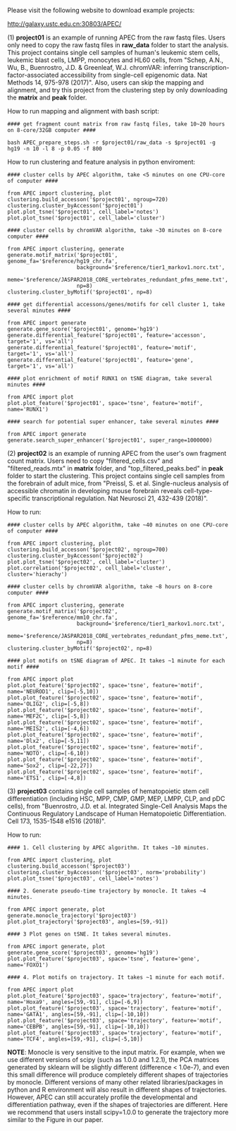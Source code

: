Please visit the following website to download example projects:

http://galaxy.ustc.edu.cn:30803/APEC/

(1) **project01** is an example of running APEC from the raw fastq files. Users only need to copy the raw fastq files in **raw_data** folder to start the analysis. This project contains single cell samples of human's leukemic stem cells, leukemic blast cells, LMPP, monocytes and HL60 cells, from "Schep, A.N., Wu, B., Buenrostro, J.D. & Greenleaf, W.J. chromVAR: inferring transcription-factor-associated accessibility from single-cell epigenomic data. Nat Methods 14, 975-978 (2017)". Also, users can skip the mapping and alignment, and try this project from the clustering step by only downloading the **matrix** and **peak** folder.

How to run mapping and alignment with bash script:

    #### get fragment count matrix from raw fastq files, take 10~20 hours on 8-core/32GB computer ####

    bash APEC_prepare_steps.sh -r $project01/raw_data -s $project01 -g hg19 -n 10 -l 8 -p 0.05 -f 800

How to run clustering and feature analysis in python enviroment:

    #### cluster cells by APEC algorithm, take <5 minutes on one CPU-core of computer ####

    from APEC import clustering, plot
    clustering.build_accesson('$project01', ngroup=720)
    clustering.cluster_byAccesson('$project01')
    plot.plot_tsne('$project01', cell_label='notes')
    plot.plot_tsne('$project01', cell_label='cluster')

    #### cluster cells by chromVAR algorithm, take ~30 minutes on 8-core computer ####

    from APEC import clustering, generate
    generate.motif_matrix('$project01', genome_fa='$reference/hg19_chr.fa',
                          background='$reference/tier1_markov1.norc.txt',
                          meme='$reference/JASPAR2018_CORE_vertebrates_redundant_pfms_meme.txt',
                          np=8)
    clustering.cluster_byMotif('$project01', np=8)

    #### get differential accessons/genes/motifs for cell cluster 1, take several minutes ####

    from APEC import generate
    generate.gene_score('$project01', genome='hg19')
    generate.differential_feature('$project01', feature='accesson', target='1', vs='all')
    generate.differential_feature('$project01', feature='motif', target='1', vs='all')
    generate.differential_feature('$project01', feature='gene', target='1', vs='all')

    #### plot enrichment of motif RUNX1 on tSNE diagram, take several minutes ####

    from APEC import plot
    plot.plot_feature('$project01', space='tsne', feature='motif', name='RUNX1')

    #### search for potential super enhancer, take several minutes ####

    from APEC import generate
    generate.search_super_enhancer('$project01', super_range=1000000)


(2) **project02** is an example of running APEC from the user's own fragment count matrix. Users need to copy "filtered_cells.csv" and "filtered_reads.mtx" in **matrix** folder, and "top_filtered_peaks.bed" in **peak** folder to start the clustering. This project contains single cell samples from the forebrain of adult mice, from "Preissl, S. et al. Single-nucleus analysis of accessible chromatin in developing mouse forebrain reveals cell-type-specific transcriptional regulation. Nat Neurosci 21, 432-439 (2018)".

How to run:

    #### cluster cells by APEC algorithm, take ~40 minutes on one CPU-core of computer ####

    from APEC import clustering, plot
    clustering.build_accesson('$project02', ngroup=700)
    clustering.cluster_byAccesson('$project02')
    plot.plot_tsne('$project02', cell_label='cluster')
    plot.correlation('$project02', cell_label='cluster', cluster='hierachy')

    #### cluster cells by chromVAR algorithm, take ~8 hours on 8-core computer ####

    from APEC import clustering, generate
    generate.motif_matrix('$project02', genome_fa='$reference/mm10_chr.fa',
                          background='$reference/tier1_markov1.norc.txt',
                          meme='$reference/JASPAR2018_CORE_vertebrates_redundant_pfms_meme.txt',
                          np=8)
    clustering.cluster_byMotif('$project02', np=8)

    #### plot motifs on tSNE diagram of APEC. It takes ~1 minute for each motif ####

    from APEC import plot
    plot.plot_feature('$project02', space='tsne', feature='motif', name='NEUROD1', clip=[-5,10])
    plot.plot_feature('$project02', space='tsne', feature='motif', name='OLIG2', clip=[-5,8])
    plot.plot_feature('$project02', space='tsne', feature='motif', name='MEF2C', clip=[-5,8])
    plot.plot_feature('$project02', space='tsne', feature='motif', name='MEIS2', clip=[-4,6])
    plot.plot_feature('$project02', space='tsne', feature='motif', name='Dlx2', clip=[-5,11])
    plot.plot_feature('$project02', space='tsne', feature='motif', name='NOTO', clip=[-6,10])
    plot.plot_feature('$project02', space='tsne', feature='motif', name='Sox2', clip=[-22,27])
    plot.plot_feature('$project02', space='tsne', feature='motif', name='ETS1', clip=[-4,8])


(3) **project03** contains single cell samples of hematopoietic stem cell differentiation (including HSC, MPP, CMP, GMP, MEP, LMPP, CLP, and pDC cells), from "Buenrostro, J.D. et al. Integrated Single-Cell Analysis Maps the Continuous Regulatory Landscape of Human Hematopoietic Differentiation. Cell 173, 1535-1548 e1516 (2018)".

How to run:

    #### 1. Cell clustering by APEC algorithm. It takes ~10 minutes.

    from APEC import clustering, plot
    clustering.build_accesson('$project03')
    clustering.cluster_byAccesson('$project03', norm='probability')
    plot.plot_tsne('$project03', cell_label='notes')

    #### 2. Generate pseudo-time trajectory by monocle. It takes ~4 minutes.

    from APEC import generate, plot
    generate.monocle_trajectory('$project03')
    plot.plot_trajectory('$project03', angles=[59,-91])

    #### 3 Plot genes on tSNE. It takes several minutes.

    from APEC import generate, plot
    generate.gene_score('$project03', genome='hg19')
    plot.plot_feature('$project03', space='tsne', feature='gene', name='FOXO1')

    #### 4. Plot motifs on trajectory. It takes ~1 minute for each motif.

    from APEC import plot
    plot.plot_feature('$project03', space='trajectory', feature='motif', name='Hoxa9', angles=[59,-91], clip=[-6,9])
    plot.plot_feature('$project03', space='trajectory', feature='motif', name='GATA1', angles=[59,-91], clip=[-10,10])
    plot.plot_feature('$project03', space='trajectory', feature='motif', name='CEBPB', angles=[59,-91], clip=[-10,10])
    plot.plot_feature('$project03', space='trajectory', feature='motif', name='TCF4', angles=[59,-91], clip=[-5,10])

**NOTE**: Monocle is very sensitive to the input matrix. For example, when we use different versions of scipy (such as 1.0.0 and 1.2.1), the PCA matrices generated by sklearn will be slightly different (difference < 1.0e-7), and even this small difference will produce completely different shapes of trajectories by monocle. Different versions of many other related libraries/packages in python and R environment will also result in different shapes of trajectories. However, APEC can still accurately profile the developmental and differentiation pathway, even if the shapes of trajectories are different. Here we recommend that users install scipy=1.0.0 to generate the trajectory more similar to the Figure in our paper.

